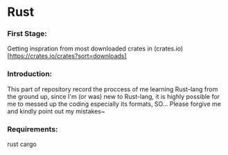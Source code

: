 # Rust

### First Stage: ###
  Getting inspration from most downloaded crates in (crates.io)[https://crates.io/crates?sort=downloads]

### Introduction: ###
  This part of repository record the proccess of me learning Rust-lang from the ground up,
since I'm (or was) new to Rust-lang, it is highly possible for me to messed up the coding 
especially its formats, SO... Please forgive me and kindly point out my mistakes~

### Requirements: ###
rust
cargo

